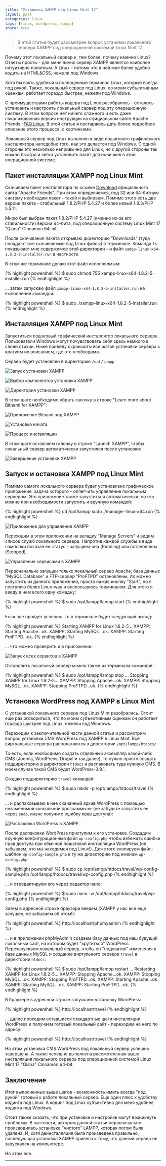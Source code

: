 ```yaml
---
title: "Установка XAMPP под Linux Mint 17"
layout: post
categories: linux
tags: [linux, wordpress, xampp]
share: true
---
```


> В этой статье будет рассмотрен вопрос установки локального сервера XAMPP под операционной системой Linux Mint 17.

Почему этот локальный сервер и, тем более, почему именно Linux? Ответы просты - для меня лично сервер XAMPP является наиболее интуитивно понятным. А Linux - потому что в ней мне более удобно кодить на HTML&CSS, нежели под Windows.

Хотя бы взять удобный и полноценный терминал Linux, который всегда под рукой. Также, локальный сервер под Linux, по моим субъективным оценкам, работает гораздо быстрее, нежели под Windows.

С преимуществами работы кодера под Linux разобрались - осталось установить и настроить локальный сервер под эту операционную систему. В этом вопросе нет ничего сложного и есть даже локализованная версия инструкции на официальном сайте Apache Friends -[FAQ Linux][1]. В этой статье я постараюсь дать более подробное описание этого процесса, с картинками.

Локальный сервер под Linux выполнен в виде пошагового графического инсталлятора наподобие того, как это делается под Windows. С одной стороны это несколько непривычно для Linux; но с другой стороны так можно быстро и легко установить пакет для новичков в этой операционной системе.

## Пакет инсталляции XAMPP под Linux Mint

Скачиваем пакет инсталлятора по ссылке [Download][2] официального сайта "Apache Friends". При этом определяемся, под 32 или 64-битную систему необходим пакет - такой и выбираем. Помимо этого есть две версии пакета - стабильный 1.8.2/PHP 5.4.27 и более новый 1.8.3/PHP 5.5.11.

Мною был выбран пакет 1.8.2/PHP 5.4.27 (именно из-за его стабильности) версии 64-бита, под операционную систему Linux Mint 17 "Qiana" Cinnamon 64-bit.

После скачивания пакета открываю директорию "Downloads" (туда попадают все скачиваемые под Linux файлы) в терминале. Команда `ls` показывает мне содержимое этой директории - и файл `xampp-linux-x64-1.8.2-5-installer.run` в частности.

В этом же терминале делаю этот файл исполняемым:

{% highlight powershell %}
$ sudo chmod 755 xampp-linux-x64-1.8.2-5-installer.run
{% endhighlight %}

... затем запускаю файл `xampp-linux-x64-1.8.2-5-installer.run` на выполнение командой:

{% highlight powershell %}
$ sudo ./xampp-linux-x64-1.8.2-5-installer.run
{% endhighlight %}

## Инсталляция XAMPP под Linux Mint

Запуститься пошаговый графический инсталлятор локального сервера. Пользователи Windows могут почувствовать себя здесь немного в своей стихии. Ниже приведу скриншоты все шагов установки сервера с кратким их описанием, где это необходимо.

Сервер будет установлен в директорию `/opt/lampp`:

![Запуск установки XAMPP]({{site.url}}/images/uploads/2014/05/xampp_step_1.png)

![Выбор компонентов установки XAMPP]({{site.url}}/images/uploads/2014/05/xampp_step_2.png)

![Директория установки XAMPP]({{site.url}}/images/uploads/2014/05/xampp_step_3.png)

В этом шаге необходимо убрать галочку в строке "Learn more about Bitnami for XAMPP":

![Приложение Bitnami под XAMPP]({{site.url}}/images/uploads/2014/05/xampp_step_4.png)

![Установка начата]({{site.url}}/images/uploads/2014/05/xampp_step_5.png)

![Процесс инсталляции]({{site.url}}/images/uploads/2014/05/xampp_step_6.png)

В этом шаге оставляем галочку в строке "Launch XAMPP", чтобы локальный сервер автоматически запустился после установки:

![Завершение установки XAMPP]({{site.url}}/images/uploads/2014/05/xampp_step_7.png)

## Запуск и остановка XAMPP под Linux Mint

Помимо самого локального сервера будет установлено графическое приложение, задача которого - облегчить управление локальным сервером. Это приложение также запуститься автоматически, но его можно при необходимости запустить и вручную командой:

{% highlight powershell %}
cd /opt/lampp
sudo ./manager-linux-x64.run
{% endhighlight %}

![Приложение для управления XAMPP]({{site.url}}/images/uploads/2014/05/xampp_first_launch.png)

Переходим в этом приложении на вкладку "Manage Servers" и видим список служб локального сервера. Напротив каждой службы в виде лампочки показан ее статус - запущена она (Running) или остановлена (Stopped).

![Управление сервисами в XAMPP]({{site.url}}/images/uploads/2014/05/xampp_manage_servers.png)

Первоначально запущен только локальный сервер Apache; база данных "MySQL Database" и FTP-сервер "ProFTPD" остановлены. Их можно запустить из данного приложения, просто нажав кнопку "Start", но я поступлю более Linux-way и воспользуюсь терминалом. Для этого я введу в нем всего одну комадну:

{% highlight powershell %}
$ sudo /opt/lampp/lampp start
{% endhighlight %}

Если все пройдет успешно, то в терминале будет следующий вывод:

{% highlight powershell %}
Starting XAMPP for Linux 1.8.2-5...
  XAMPP: Starting Apache...ok.
  XAMPP: Starting MySQL...ok.
  XAMPP: Starting ProFTPD...ok.
{% endhighlight %}

... что можно проверить и в приложении:

![Запуск всех сервисов в XAMPP]({{site.url}}/images/uploads/2014/05/xampp_all_services_start.png)

Остановить локальный сервер можно также из терминала командой:

{% highlight powershell %}
$ sudo /opt/lampp/lampp stop
...
Stopping XAMPP for Linux 1.8.2-5...
XAMPP: Stopping Apache...ok.
XAMPP: Stopping MySQL...ok.
XAMPP: Stopping ProFTPD...ok.
{% endhighlight %}

## Установка WordPress под XAMPP в Linux Mint

С установкой локального сервера под Linux Mint разобрались. Стоит еще раз оговориться, что по моим субъективным оценкам он работает гораздо шустрее под Linux, нежели под Windows.

Переходим к заключительной части данной статьи и рассмотрим вопрос установки CMS WordPress под XAMPP в Linux Mint. Все виртуальные сервера располагаются в директории `/opt/lampp/htdocs/`.

То есть, если необходимо создать отдельный экземпляр какой-либо CMS (Joomla, WordPress, Drupal и так далее), то нужно просто создать поддиректорию в директории `htdocs` и распаковать туда нужную CMS. В моем случае такой CMS будет WordPress-3.9.1.

Создаю поддиректорию `travel` командой:

{% highlight powershell %}
$ sudo mkdir -p /opt/lampp/htdocs/travel
{% endhighlight %}

... и распаковываю в нее скачанный архив WordPress с помощью незаменимой консольной программы `mc` (не забудьте запустить ее через `sudo`, иначе получите ошибку прав доступа):

![Распаковка WordPress в XAMPP]({{site.url}}/images/uploads/2014/05/xampp_mc_wordpress_unpack.png)

После распаковки WordPress приступим к его установке. Создадим вручную конфигурационный файл `wp-config.php` чтобы избежать ошибки прав доступа при обычной пошаговой инсталляции WordPress (не забываем, что мы находимся под Linux!). Для этого скопируем файл-шаблон `wp-config-sample.php` в ту же директорию под именем `wp-config.php`:

{% highlight powershell %}
$ sudo cp /opt/lampp/htdocs/travel/wp-config-sample.php /opt/lampp/htdocs/travel/wp-config.php
{% endhighlight %}

... и отредактируем его через редактор nano:

{% highlight powershell %}
$ sudo nano -w /opt/lampp/htdocs/travel/wp-config.php
{% endhighlight %}

Затем в адресной строке браузера введем (XAMPP у нас все еще запущен, не забываем об этом!):

{% highlight powershell %}
http://localhost/phpmyadmin
{% endhighlight %}

... и в приложении phpMyAdmin создаем базу данных под наш будущий локальный сайт, на котором будет "крутиться" WordPress. Перезапускаем локальный сервер, чтобы он "подхватил" изменения в базе данных MySQL и создание виртульного сервера `travel` в директории `htdocs`:

{% highlight powershell %}
$ sudo /opt/lampp/lampp restart
...
Restarting XAMPP for Linux 1.8.2-5...
XAMPP: Stopping Apache...ok.
XAMPP: Stopping MySQL...ok.
XAMPP: Stopping ProFTPD...ok.
XAMPP: Starting Apache...ok.
XAMPP: Starting MySQL...ok.
XAMPP: Starting ProFTPD...ok.
{% endhighlight %}

В браузере в адресной строке запускаем установку WordPress:

{% highlight powershell %}
http://localhost/travel
{% endhighlight %}

... далее проходим оставшиеся стандартные шаги инсталляции WordPress и получаем готовый локальный сайт - переходим на него по адресу:

{% highlight powershell %}
http://localhost/travel
{% endhighlight %}

На этом установка CMS WordPress под локальный сервер успешно завершена. А также успешно выполнена рассмотренная выше инсталляция локального сервера под операционной системой Linux Mint 17 "Qiana" Cinnamon 64-bit.

## Заключение

Итог выполненных выше шагов - возможность иметь всегда "под рукой" готовый к работе локальный сервер. Еще один плюс к удобству кодинга под Linux. А кодинг под Linux субъективно для меня удобнее кодинга под Windows.

Стоит также сказать, что при установке и настройке могут возникнуть проблемы. В частности, автором данной статьи первоначально производилась установка "чистого" LAMPP, которая потом была удалена. И, хотя деинсталляция была произведена правильно, последующая установка XAMPP привела к тому, что данный сервер не запускался на компьютере.

На этом все.

---

 [1]: https://www.apachefriends.org/ru/faq_linux.html "FAQ Linux"
 [2]: https://www.apachefriends.org/ru/download.html "Download"
